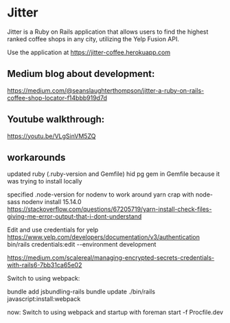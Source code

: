 # Jitter
Jitter is a Ruby on Rails application that allows users to find the highest
ranked coffee shops in any city, utilizing the Yelp Fusion API.

Use the application at https://jitter-coffee.herokuapp.com

## Medium blog about development:
https://medium.com/@seanslaughterthompson/jitter-a-ruby-on-rails-coffee-shop-locator-f14bbb919d7d

## Youtube walkthrough:
https://youtu.be/VLgSinVM5ZQ


## workarounds

updated ruby (.ruby-version and Gemfile)
hid pg gem in Gemfile because it was trying to install locally

<!-- https://stackoverflow.com/questions/67205719/yarn-install-check-files-giving-me-error-output-that-i-dont-understand -->
specified .node-version for nodenv to work around yarn crap with node-sass
nodenv install 15.14.0
https://stackoverflow.com/questions/67205719/yarn-install-check-files-giving-me-error-output-that-i-dont-understand

Edit and use credentials for yelp
https://www.yelp.com/developers/documentation/v3/authentication
bin/rails credentials:edit --environment development
<!-- Rails.application.credentials.yelp[:api_key] -->
https://medium.com/scalereal/managing-encrypted-secrets-credentials-with-rails6-7bb31ca65e02


Switch to using webpack:

bundle add jsbundling-rails
bundle update
./bin/rails javascript:install:webpack

now: Switch to using webpack and startup with
foreman start -f Procfile.dev


